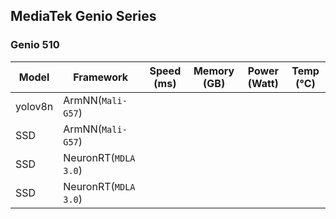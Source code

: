 ## MediaTek Genio Series

### Genio 510
  
  | Model   |    Framework                |    Speed (ms) |   Memory (GB) |  Power (Watt) |     Temp (°C)    |
  |---------|-----------------------------|---------------|---------------|---------------|------------------|
  | yolov8n | ArmNN(`Mali-G57`)           |               |               |               |                  |
  | SSD     | ArmNN(`Mali-G57`)           |               |               |               |                  |
  | SSD     | NeuronRT(`MDLA 3.0`)        |               |               |               |                  |
  | SSD     | NeuronRT(`MDLA 3.0`)        |               |               |               |                  |

